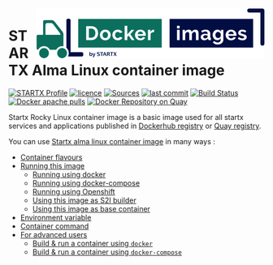 <img align="right" src="https://raw.githubusercontent.com/startxfr/docker-images/centos8/.gitlab/img/logo-small.svg?sanitize=true">

# STARTX Alma Linux container image

[![STARTX Profile](https://img.shields.io/badge/provider-startx-green.svg)](https://github.com/startxfr) [![licence](https://img.shields.io/github/license/startxfr/docker-images.svg)](https://gitlab.com/startx1/containers) [![Sources](https://img.shields.io/badge/startx-docker--images-blue.svg)](https://gitlab.com/startx1/containers/tree/alma/OS/)
[![last commit](https://img.shields.io/github/last-commit/startxfr/docker-images.svg)](https://gitlab.com/startx1/containers) [![Build Status](https://travis-ci.org/startxfr/docker-images.svg?branch=alma)](https://travis-ci.org/startxfr/docker-images) [![Docker apache pulls](https://img.shields.io/docker/pulls/startx/alma)](https://hub.docker.com/r/startx/alma) [![Docker Repository on Quay](https://quay.io/repository/startx/alma/status "Docker Repository on Quay")](https://quay.io/repository/startx/alma)

Startx Rocky Linux container image is a basic image used for all startx services and applications published in
[Dockerhub registry](https://hub.docker.com/u/startx) or [Quay registry](https://quay.io/startx).

You can use [Startx alma linux container image](https://docker-images.readthedocs.io/en/latest/OS/alma) in many ways :

- [Container flavours](https://docker-images.readthedocs.io/en/latest/OS/alma#container-flavours)
- [Running this image](https://docker-images.readthedocs.io/en/latest/OS/alma#running-this-image)
  - [Running using docker](https://docker-images.readthedocs.io/en/latest/OS/alma#running-using-docker)
  - [Running using docker-compose](https://docker-images.readthedocs.io/en/latest/OS/alma#running-using-docker-compose)
  - [Running using Openshift](https://docker-images.readthedocs.io/en/latest/OS/alma#running-using-openshift)
  - [Using this image as S2I builder](https://docker-images.readthedocs.io/en/latest/OS/alma#using-this-image-as-s2i-builder)
  - [Using this image as base container](https://docker-images.readthedocs.io/en/latest/OS/alma#using-this-image-as-base-container)
- [Environment variable](https://docker-images.readthedocs.io/en/latest/OS/alma#environment-variable)
- [Container command](https://docker-images.readthedocs.io/en/latest/OS/alma#container-command)
- [For advanced users](https://docker-images.readthedocs.io/en/latest/OS/alma#for-advanced-users)
  - [Build & run a container using `docker`](https://docker-images.readthedocs.io/en/latest/OS/alma#build--run-a-container-using-docker)
  - [Build & run a container using `docker-compose`](https://docker-images.readthedocs.io/en/latest/OS/alma#build--run-a-container-using-docker-compose)
